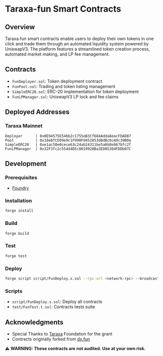 # Taraxa-fun Smart Contracts

## Overview

Taraxa.fun smart contracts enable users to deploy their own tokens in one click and trade them through an automated liquidity system powered by UniswapV3. The platform features a streamlined token creation process, automated market making, and LP fee management.

## Contracts

* `FunDeployer.sol`: Token deployment contract
* `FunPool.sol`: Trading and token listing management
* `SimpleERC20.sol`: ERC-20 implementation for token deployment
* `FunLPManager.sol`: UniswapV3 LP lock and fee claims

## Deployed Addresses

### Taraxa Mainnet
```solidity
Deployer      | 0x0E94575E54bb2c1755eB3Cf684Adda8eacFDAD87
Pool          | 0x10e8fCE09e9c1F990F9452853d8dBc0cA9c39B0a
SimpleERC20   | 0xe1ac50e0cece63c24ab24311be5a6b8eb67bfc2f
FunLPManager  | 0x32F3fc2c554d4D5c8019920Ba3ED05304FDDb07C
```

## Development

### Prerequisites
* [Foundry](https://getfoundry.sh/)

### Installation
```bash
forge install
```

### Build
```bash
forge build
```

### Test
```bash
forge test
```

### Deploy
```bash
forge script script/FunDeploy.s.sol --rpc-url <network-rpc> --broadcast --legacy
```

### Scripts
* `script/FunDeploy.s.sol`: Deploy all contracts
* `test/FunTest.t.sol`: Contracts tests suite

## Acknowledgments

* Special Thanks to [Taraxa](https://taraxa.io) Foundation for the grant
* Contracts originally forked from [dx.fun](https://www.dx.fun/)

⚠️ **WARNING: These contracts are not audited. Use at your own risk.**